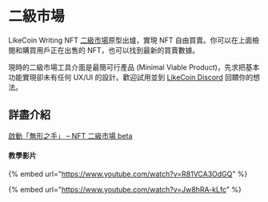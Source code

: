# 二級市場

LikeCoin Writing NFT [二級市場](https://likecoin.github.io/likecoin-nft-marketplace/)原型出爐，實現 NFT 自由買賣。你可以在上面檢閱和購買用戶正在出售的 NFT，也可以找到最新的買賣數據。&#x20;

現時的二級市場工具介面是最簡可行產品 (Minimal Viable Product)，先求把基本功能實現卻未有任何 UX/UI 的設計。歡迎試用並到 [LikeCoin Discord](https://discord.gg/likecoin) 回饋你的想法。

## 詳盡介紹

[啟動「無形之手」 – NFT 二級市場 beta](https://blog.like.co/zh/%E5%95%9F%E5%8B%95%E3%80%8C%E7%84%A1%E5%BD%A2%E4%B9%8B%E6%89%8B%E3%80%8D-nft-%E4%BA%8C%E7%B4%9A%E5%B8%82%E5%A0%B4-beta/)

#### 教學影片

{% embed url="https://www.youtube.com/watch?v=R81VCA3OdGQ" %}

{% embed url="https://www.youtube.com/watch?v=Jw8hRA-kLfc" %}
